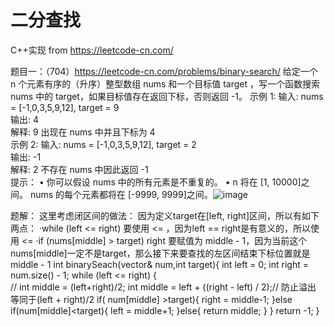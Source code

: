 # 二分查找
C++实现
from https://leetcode-cn.com/

题目一：（704）https://leetcode-cn.com/problems/binary-search/
给定一个 n 个元素有序的（升序）整型数组 nums 和一个目标值 target  ，写一个函数搜索 nums 中的 target，如果目标值存在返回下标，否则返回 -1。
示例 1:
输入: nums = [-1,0,3,5,9,12], target = 9     
输出: 4       
解释: 9 出现在 nums 中并且下标为 4     
示例 2:
输入: nums = [-1,0,3,5,9,12], target = 2     
输出: -1        
解释: 2 不存在 nums 中因此返回 -1        
提示：
	• 你可以假设 nums 中的所有元素是不重复的。
	• n 将在 [1, 10000]之间。
nums 的每个元素都将在 [-9999, 9999]之间。![image](https://user-images.githubusercontent.com/85392473/150714515-82948118-9fa2-4a2f-a9db-0833e9bee9dd.png)

题解：
这里考虑闭区间的做法：
因为定义target在[left, right]区间，所以有如下两点：
·while (left <= right) 要使用 <= ，因为left == right是有意义的，所以使用 <=
·if (nums[middle] > target) right 要赋值为 middle - 1，因为当前这个nums[middle]一定不是target，那么接下来要查找的左区间结束下标位置就是 middle - 1
int binarySeach(vector<int>& num,int target){
    int left = 0;
    int right = num.size() - 1;
    while (left <= right)
    {   
        // int middle = (left+right)/2;
        int middle = left + ((right - left) / 2);// 防止溢出 等同于(left + right)/2
        if( num[middle] >target){
            right = middle-1;
        }else if(num[middle]<target){
            left = middle+1;
        }else{
            return middle;
        }
    }
    return -1;
}





